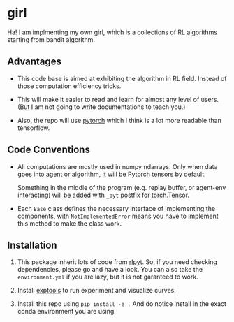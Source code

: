 # girl

Ha! I am implmenting my own girl, which is a collections of RL algorithms starting from bandit algorithm.

## Advantages

- This code base is aimed at exhibiting the algorithm in RL field. Instead of those computation efficiency tricks.

- This will make it easier to read and learn for almost any level of users. (But I am not going to write documentations to teach you.)

- Also, the repo will use [pytorch](https://pytorch.org/) which I think is a lot more readable than tensorflow.

## Code Conventions

- All computations are mostly used in numpy ndarrays. Only when data goes into agent or algorithm, it will be Pytorch tensors by default.

    Something in the middle of the program (e.g. replay buffer, or agent-env interacting) will be added with `_pyt` postfix for torch.Tensor.

- Each `Base` class defines the necessary interface of implementing the components, with `NotImplementedError` means you have to implement this method to make the class work.

## Installation

1. This package inherit lots of code from [rlpyt](https://github.com/ZiwenZhuang/rlpyt). So, if you need checking dependencies, please go and have a look. You can also take the `environment.yml` if you are lazy, but it is not garanteed to work.

2. Install [exptools](https://github.com/ZiwenZhuang/exptools) to run experiment and visualize curves.

3. Install this repo using `pip install -e .` And do notice install in the exact conda environment you are using.
